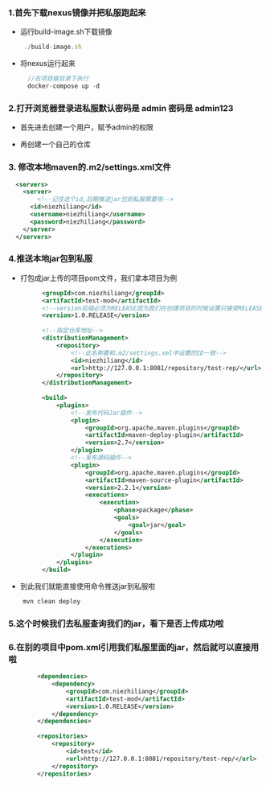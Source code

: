 ### 1.首先下载nexus镜像并把私服跑起来

- 运行build-image.sh下载镜像

    ```js
     ./build-image.sh
    ```

- 将nexus运行起来

    ```js
      //在项目根目录下执行
      docker-compose up -d
    ```

### 2.打开浏览器登录进私服默认密码是 admin 密码是 admin123

- 首先进去创建一个用户，赋予admin的权限
   
- 再创建一个自己的仓库
   
### 3. 修改本地maven的.m2/settings.xml文件
```xml
  <servers>
    <server>
        <!--记住这个id,后期推送jar包到私服需要用-->
      <id>niezhiliang</id>
      <username>niezhiliang</username>
      <password>niezhiliang</password>
    </server>
  </servers>
```

### 4.推送本地jar包到私服

- 打包成jar上传的项目pom文件，我们拿本项目为例

    ```xml
          <groupId>com.niezhiliang</groupId>
          <artifactId>test-mod</artifactId>
          <!--version后缀必须为RELEASE因为我们在创建项目的时候设置只接受RELEASE-->
          <version>1.0.RELEASE</version>
      
          <!--指定仓库地址-->
          <distributionManagement>
              <repository>
                  <!--此名称要和.m2/settings.xml中设置的ID一致-->
                  <id>niezhiliang</id>
                  <url>http://127.0.0.1:8081/repository/test-rep/</url>
              </repository>
          </distributionManagement>
      
          <build>
              <plugins>
                  <!--发布代码Jar插件-->
                  <plugin>
                      <groupId>org.apache.maven.plugins</groupId>
                      <artifactId>maven-deploy-plugin</artifactId>
                      <version>2.7</version>
                  </plugin>
                  <!--发布源码插件-->
                  <plugin>
                      <groupId>org.apache.maven.plugins</groupId>
                      <artifactId>maven-source-plugin</artifactId>
                      <version>2.2.1</version>
                      <executions>
                          <execution>
                              <phase>package</phase>
                              <goals>
                                  <goal>jar</goal>
                              </goals>
                          </execution>
                      </executions>
                  </plugin>
              </plugins>
          </build>
    ```
    
    
- 到此我们就能直接使用命令推送jar到私服啦

```js
    mvn clean deploy
```

### 5.这个时候我们去私服查询我们的jar，看下是否上传成功啦



### 6.在别的项目中pom.xml引用我们私服里面的jar，然后就可以直接用啦

```xml
        <dependencies>
            <dependency>
                <groupId>com.niezhiliang</groupId>
                <artifactId>test-mod</artifactId>
                <version>1.0.RELEASE</version>
            </dependency>
        </dependencies>
    
        <repositories>
            <repository>
                <id>test</id>
                <url>http://127.0.0.1:8081/repository/test-rep/</url>
            </repository>
        </repositories>
```




